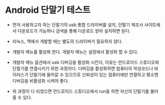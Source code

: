 # Android 단말기 테스트

- 먼저 사용하고자 하는 단말기의 usb 통합 드라이버를 설치, 단말기 제조사 사이트에서 다운로드가 가능하니 검색을 통해 다운로드 받아 설치하면 된다.
- 리눅스, 맥에서 개발할 때는 별도의 드라이버가 필요하지 않다.
- 개발자 메뉴를 활성화 한다. 개발자 메뉴는 설정에서 활성화 할 수 있다.
- 개발자 메뉴 옵션에서 usb 디버깅을 활성화 시킨다, 이유는 안드로이드 스튜디오와 단말기를 연결시키기 위한 과정이다. 디버깅을 활성화하면 컴퓨터의 악성코드나 바이러스가 단말기에 들어갈 수 있으므로 신뢰성이 있는 컴퓨터에만 연결하고 평소엔 디버깅을 비활성화 시켜야 좋다.



- 위 과정이 다 되었으면 안드로이드 스튜디오에서 run을 하면 자신의 단말기를 불러 올 수 있다.